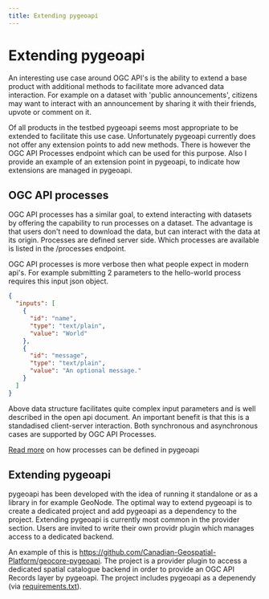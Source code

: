 ```yaml
---
title: Extending pygeoapi
---
```


# Extending pygeoapi

An interesting use case around OGC API's is the ability to extend a base product with additional methods to facilitate more advanced data interaction. For example on a dataset with 'public announcements', citizens may want to interact with an announcement by sharing it with their friends, upvote or comment on it. 

Of all products in the testbed pygeoapi seems most appropriate to be extended to facilitate this use case. Unfortunately pygeoapi currently does not offer any extension points to add new methods. There is however the OGC API Processes endpoint which can be used for this purpose. Also I provide an example of an extension point in pygeoapi, to indicate how extensions are managed in pygeoapi.

## OGC API processes

OGC API processes has a similar goal, to extend interacting with datasets by offering the capability to run processes on a dataset. The advantage is that users don't need to download the data, but can interact with the data at its origin. Processes are defined server side. Which processes are available is listed in the /processes endpoint.

OGC API processes is more verbose then what people expect in modern api's. For example submitting 2 parameters to the hello-world process requires this input json object.

```json
{
  "inputs": [
    {
      "id": "name",
      "type": "text/plain",
      "value": "World"
    },
    {
      "id": "message",
      "type": "text/plain",
      "value": "An optional message."
    }
  ]
}
```

Above data structure facilitates quite complex input parameters and is well described in the open api document. An important benefit is that this is a standadised client-server interaction. Both synchronous and asynchronous cases are supported by OGC API Processes.

[Read more](https://docs.pygeoapi.io/en/latest/data-publishing/ogcapi-processes.html?highlight=processes) on how processes can be defined in pygeoapi

## Extending pygeoapi

pygeoapi has been developed with the idea of running it standalone or as a library in for example GeoNode. The optimal way to extend pygeoapi is to create a dedicated project and add pygeoapi as a dependency to the project. Extending pygeoapi is currently most common in the provider section. Users are invited to write their own providr plugin which manages access to a dedicated backend.

An example of this is https://github.com/Canadian-Geospatial-Platform/geocore-pygeoapi. The project is a provider plugin to access a dedicated spatial catalogue backend in order to provide an OGC API Records layer by pygeoapi. The project includes pygeoapi as a depenendy (via [requirements.txt](https://github.com/Canadian-Geospatial-Platform/geocore-pygeoapi/blob/88162b8f4558751eb4d85e9fa48d60b0ed1e4ad6/requirements.txt#L1)).


